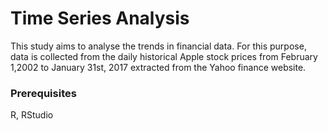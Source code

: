 # Time Series Analysis 
This study aims to analyse the trends in financial data. For this purpose, data is collected from the daily historical Apple stock prices from February 1,2002 to January 31st, 2017 extracted from the Yahoo finance website. 

### Prerequisites
R, RStudio
